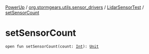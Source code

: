 [PowerUp](../../index.md) / [org.stormgears.utils.sensor_drivers](../index.md) / [LidarSensorTest](index.md) / [setSensorCount](./set-sensor-count.md)

# setSensorCount

`open fun setSensorCount(count: `[`Int`](https://kotlinlang.org/api/latest/jvm/stdlib/kotlin/-int/index.html)`): `[`Unit`](https://kotlinlang.org/api/latest/jvm/stdlib/kotlin/-unit/index.html)